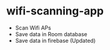 # wifi-scanning-app

- Scan Wifi APs
- Save data in Room database
- Save data in firebase (Updated)
